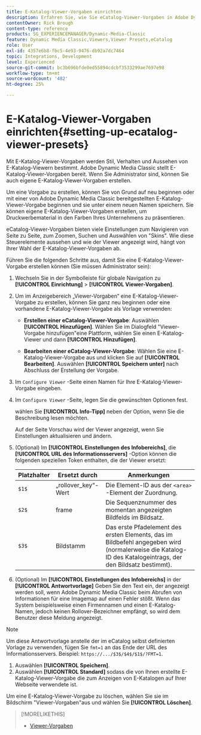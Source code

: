 ```yaml
---
title: E-Katalog-Viewer-Vorgaben einrichten
description: Erfahren Sie, wie Sie eCatalog-Viewer-Vorgaben in Adobe Dynamic Media Classic einrichten.
contentOwner: Rick Brough
content-type: reference
products: SG_EXPERIENCEMANAGER/Dynamic-Media-Classic
feature: Dynamic Media Classic,Viewers,Viewer Presets,eCatalog
role: User
exl-id: 4357e6b8-fbc5-4e93-9476-db92a7dc7464
topic: Integrations, Development
level: Experienced
source-git-commit: bc3b696bfde0ed55894cdcbf3533299ae7697e98
workflow-type: tm+mt
source-wordcount: '482'
ht-degree: 25%

---
```


# E-Katalog-Viewer-Vorgaben einrichten{#setting-up-ecatalog-viewer-presets}

Mit E-Katalog-Viewer-Vorgaben werden Stil, Verhalten und Aussehen von E-Katalog-Viewern bestimmt. Adobe Dynamic Media Classic stellt E-Katalog-Viewer-Vorgaben bereit. Wenn Sie Administrator sind, können Sie auch eigene E-Katalog-Viewer-Vorgaben erstellen.

Um eine Vorgabe zu erstellen, können Sie von Grund auf neu beginnen oder mit einer von Adobe Dynamic Media Classic bereitgestellten E-Katalog-Viewer-Vorgabe beginnen und sie unter einem neuen Namen speichern. Sie können eigene E-Katalog-Viewer-Vorgaben erstellen, um Druckwerbematerial in den Farben Ihres Unternehmens zu präsentieren.

eCatalog-Viewer-Vorgaben bieten viele Einstellungen zum Navigieren von Seite zu Seite, zum Zoomen, Suchen und Auswählen von &quot;Skins&quot;. Wie diese Steuerelemente aussehen und wie der Viewer angezeigt wird, hängt von Ihrer Wahl der E-Katalog-Viewer-Vorgaben ab.

Führen Sie die folgenden Schritte aus, damit Sie eine E-Katalog-Viewer-Vorgabe erstellen können (Sie müssen Administrator sein):

1. Wechseln Sie in der Symbolleiste für globale Navigation zu **[!UICONTROL Einrichtung]** > **[!UICONTROL Viewer-Vorgaben]**.
1. Um im Anzeigebereich „Viewer-Vorgaben“ eine E-Katalog-Viewer-Vorgabe zu erstellen, können Sie ganz neu beginnen oder eine vorhandene E-Katalog-Viewer-Vorgabe als Vorlage verwenden:

   * **Erstellen einer eCatalog-Viewer-Vorgabe**: Auswählen **[!UICONTROL Hinzufügen]**. Wählen Sie im Dialogfeld &quot;Viewer-Vorgabe hinzufügen&quot;eine Plattform, wählen Sie einen E-Katalog-Viewer und dann **[!UICONTROL Hinzufügen]**.

   * **Bearbeiten einer eCatalog-Viewer-Vorgabe**: Wählen Sie eine E-Katalog-Viewer-Vorgabe aus und klicken Sie auf **[!UICONTROL Bearbeiten]**. Auswählen **[!UICONTROL Speichern unter]** nach Abschluss der Erstellung der Vorgabe.

1. Im `Configure Viewer` -Seite einen Namen für Ihre E-Katalog-Viewer-Vorgabe eingeben.
1. Im `Configure Viewer` -Seite, legen Sie die gewünschten Optionen fest.

   wählen Sie **[!UICONTROL Info-Tipp]** neben der Option, wenn Sie die Beschreibung lesen möchten.

   Auf der Seite Vorschau wird der Viewer angezeigt, wenn Sie Einstellungen aktualisieren und ändern.

1. (Optional) Im **[!UICONTROL Einstellungen des Infobereichs]**, die **[!UICONTROL URL des Informationsservers]** -Option können die folgenden speziellen Token enthalten, die der Viewer ersetzt:

   | Platzhalter | Ersetzt durch | Anmerkungen |
   | --- | --- | --- |
   | `$1$` | „rollover_key“-Wert | Die Element-ID aus der `<area>` -Element der Zuordnung. |
   | `$2$` | frame | Die Sequenznummer des momentan angezeigten Bildfelds im Bildsatz. |
   | `$3$` | Bildstamm | Das erste Pfadelement des ersten Elements, das im Bildbefehl angegeben wird (normalerweise die Katalog-ID des Katalogeintrags, der den Bildsatz bestimmt). |

1. (Optional) Im **[!UICONTROL Einstellungen des Infobereichs]** in der **[!UICONTROL Antwortvorlage]** Geben Sie den Text ein, der angezeigt werden soll, wenn Adobe Dynamic Media Classic beim Abrufen von Informationen für eine Imagemap auf einen Fehler stößt. Wenn das System beispielsweise einen Firmennamen und einen E-Katalog-Namen, jedoch keinen Rollover-Bezeichner empfängt, so wird dem Benutzer diese Meldung angezeigt.

>[!NOTE]
>
>Um diese Antwortvorlage anstelle der im eCatalog selbst definierten Vorlage zu verwenden, fügen Sie `fmt=1` an das Ende der URL des Informationsservers. Beispiel: `https://.../$3$/$4$/$1$/?FMT=1`.

1. Auswählen **[!UICONTROL Speichern]**.
1. Auswählen **[!UICONTROL Standard]** sodass die von Ihnen erstellte E-Katalog-Viewer-Vorgabe die zum Anzeigen von E-Katalogen auf Ihrer Webseite verwendete ist.

Um eine E-Katalog-Viewer-Vorgabe zu löschen, wählen Sie sie im Bildschirm &quot;Viewer-Vorgaben&quot;aus und wählen Sie **[!UICONTROL Löschen]**.

>[!MORELIKETHIS]
>
>* [Viewer-Vorgaben](application-setup.md#viewer_presets)
